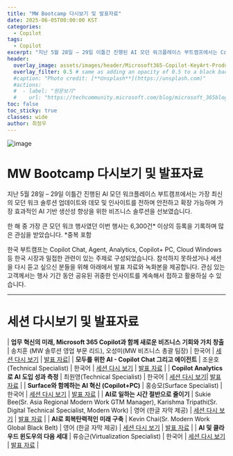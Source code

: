 ```yaml
---
title: "MW Bootcamp 다시보기 및 발표자료"
date: 2025-06-05T00:00:00 KST
categories:
  - Copilot
tags:
  - Copilot
excerpt: "지난 5월 28일 – 29일 이틀간 진행된 AI 모던 워크플레이스 부트캠프에서는 Copilot Chat, Agent, Analytics, Copilot+ PC, Cloud Windows 등 한국 시장과 밀접한 관련이 있는 주제로 구성되었습니다. 참석하지 못하셨거나 세션을 다시 듣고 싶으신 분들을 위해 아래에서 발표 자료와 녹화본을 제공합니다. 관심 있는 고객께서는 행사 기간 동안 공유된 귀중한 인사이트를 계속해서 접하고 활용하실 수 있습니다."
header:
  overlay_image: assets/images/header/Microsoft365-Copilot-KeyArt-Productivity-6K-01.png
  overlay_filter: 0.5 # same as adding an opacity of 0.5 to a black background
  #caption: "Photo credit: [**Unsplash**](https://unsplash.com)"
  #actions:
  #  - label: "원문보기"
  #    url: "https://techcommunity.microsoft.com/blog/microsoft_365blog/sharing-the-vision-microsoft-365-community-conference-keynotes-now-available/4416368"
toc: false
toc_sticky: true
classes: wide
author: 최정우
---
```


![image](/mwkorea/assets/images/20250605/image12.png)  


# MW Bootcamp 다시보기 및 발표자료

지난 5월 28일 – 29일 이틀간 진행된 AI 모던 워크플레이스 부트캠프에서는 가장 최신의 모던 워크 솔루션 업데이트와 데모 및 인사이트를 전하며 안전하고 확장 가능하며 가장 효과적인 AI 기반 생산성 향상을 위한 비즈니스 솔루션을 선보였습니다.

한 해 중 가장 큰 모던 워크 행사였던 이번 행사는 6,300건* 이상의 등록을 기록하며 많은 관심을 받았습니다. *중복 포함

한국 부트캠프는 Copilot Chat, Agent, Analytics, Copilot+ PC, Cloud Windows 등 한국 시장과 밀접한 관련이 있는 주제로 구성되었습니다. 참석하지 못하셨거나 세션을 다시 듣고 싶으신 분들을 위해 아래에서 발표 자료와 녹화본을 제공합니다. 관심 있는 고객께서는 행사 기간 동안 공유된 귀중한 인사이트를 계속해서 접하고 활용하실 수 있습니다.

---

# 세션 다시보기 및 발표자료

| **업무 혁신의 미래, Microsoft 365 Copilot과 함께 새로운 비즈니스 기회와 가치 창출** | 송치훈 (MW 솔루션 영업 부문 리드), 오성미(MW 비즈니스 총괄 팀장) | 한국어 | [세션 다시 보기](https://nam06.safelinks.protection.outlook.com/?url=https%3A%2F%2Finfo.microsoft.com%2FKO-T2C-VDEO-FY25-05May-29-Microsoft-AI-Modern-Workplace-Bootcamp-Replay-The-Future-of-Work-Innovation-Creating-New-Business-Opportunities-SRGCM14622_LP01-Registration---Form-in-Body.html&data=05%7C02%7Cjeongwoo.choi%40microsoft.com%7Ce628a5dc724d48d6d66708dda3c76de2%7C72f988bf86f141af91ab2d7cd011db47%7C1%7C0%7C638846799769141141%7CUnknown%7CTWFpbGZsb3d8eyJFbXB0eU1hcGkiOnRydWUsIlYiOiIwLjAuMDAwMCIsIlAiOiJXaW4zMiIsIkFOIjoiTWFpbCIsIldUIjoyfQ%3D%3D%7C0%7C%7C%7C&sdata=uAyYEt5Q5%2Bx6Hxmwwb7d1cyhp5fgcTGs3ODWGVBBC8s%3D&reserved=0) | [발표 자료](https://nam06.safelinks.protection.outlook.com/?url=https%3A%2F%2Faka.ms%2FAIMWBootcamp_KO_WTIandNewCopilot&data=05%7C02%7Cjeongwoo.choi%40microsoft.com%7Ce628a5dc724d48d6d66708dda3c76de2%7C72f988bf86f141af91ab2d7cd011db47%7C1%7C0%7C638846799769151063%7CUnknown%7CTWFpbGZsb3d8eyJFbXB0eU1hcGkiOnRydWUsIlYiOiIwLjAuMDAwMCIsIlAiOiJXaW4zMiIsIkFOIjoiTWFpbCIsIldUIjoyfQ%3D%3D%7C0%7C%7C%7C&sdata=uOWPmpw624zhsMnD7TkcqlfFQzJFUOnZLthzI5DSWIE%3D&reserved=0)|
| **모두를 위한 AI - Copilot Chat 그리고 에이전트** | 조윤호(Technical Specialist) | 한국어 | [세션 다시 보기](https://nam06.safelinks.protection.outlook.com/?url=https%3A%2F%2Finfo.microsoft.com%2FKO-T2C-VDEO-FY25-05May-29-Microsoft-AI-Modern-Workplace-Boot-Camp-Replay-AI-for-All-Copilot-Chat-and-Agents-SRGCM14623_LP01-Registration---Form-in-Body.html&data=05%7C02%7Cjeongwoo.choi%40microsoft.com%7Ce628a5dc724d48d6d66708dda3c76de2%7C72f988bf86f141af91ab2d7cd011db47%7C1%7C0%7C638846799769160619%7CUnknown%7CTWFpbGZsb3d8eyJFbXB0eU1hcGkiOnRydWUsIlYiOiIwLjAuMDAwMCIsIlAiOiJXaW4zMiIsIkFOIjoiTWFpbCIsIldUIjoyfQ%3D%3D%7C0%7C%7C%7C&sdata=MgkfbgJNnmMivyJTVH%2BIor%2FVvghrLJMU9ESPkiFXmtk%3D&reserved=0) | [발표 자료](https://nam06.safelinks.protection.outlook.com/?url=https%3A%2F%2Faka.ms%2FAIMWBootcamp_KO_CopilotChatandAgent&data=05%7C02%7Cjeongwoo.choi%40microsoft.com%7Ce628a5dc724d48d6d66708dda3c76de2%7C72f988bf86f141af91ab2d7cd011db47%7C1%7C0%7C638846799769173068%7CUnknown%7CTWFpbGZsb3d8eyJFbXB0eU1hcGkiOnRydWUsIlYiOiIwLjAuMDAwMCIsIlAiOiJXaW4zMiIsIkFOIjoiTWFpbCIsIldUIjoyfQ%3D%3D%7C0%7C%7C%7C&sdata=zIWGs0wcYgHB%2BKuz%2BKIjuOVwPZ%2F6JZLKW%2BC40c2DbEQ%3D&reserved=0) |
| **Copilot Analytics로 AI 도입 성과 측정** | 최원영(Technical Specialist) | 한국어 | [세션 다시 보기](https://nam06.safelinks.protection.outlook.com/?url=https%3A%2F%2Finfo.microsoft.com%2FKO-T2C-VDEO-FY25-05May-28-Microsoft-AI-Modern-Workplace-Boot-Camp-Replay-Measuring-AI-Adoption-Outcomes-with-Copilot-Analytics-SRGCM14624_LP01-Registration---Form-in-Body.html&data=05%7C02%7Cjeongwoo.choi%40microsoft.com%7Ce628a5dc724d48d6d66708dda3c76de2%7C72f988bf86f141af91ab2d7cd011db47%7C1%7C0%7C638846799769182901%7CUnknown%7CTWFpbGZsb3d8eyJFbXB0eU1hcGkiOnRydWUsIlYiOiIwLjAuMDAwMCIsIlAiOiJXaW4zMiIsIkFOIjoiTWFpbCIsIldUIjoyfQ%3D%3D%7C0%7C%7C%7C&sdata=knrK1JmgZQkGd%2FdpBfqhVjuZkWKbSpWl4uDHS8eaJWc%3D&reserved=0)| [발표 자료](https://nam06.safelinks.protection.outlook.com/?url=https%3A%2F%2Faka.ms%2FAIMWBootcamp_KO_CopilotAnalytics&data=05%7C02%7Cjeongwoo.choi%40microsoft.com%7Ce628a5dc724d48d6d66708dda3c76de2%7C72f988bf86f141af91ab2d7cd011db47%7C1%7C0%7C638846799769192416%7CUnknown%7CTWFpbGZsb3d8eyJFbXB0eU1hcGkiOnRydWUsIlYiOiIwLjAuMDAwMCIsIlAiOiJXaW4zMiIsIkFOIjoiTWFpbCIsIldUIjoyfQ%3D%3D%7C0%7C%7C%7C&sdata=t9vPlxV7FLqT80dAeeG19Q6YWegUHCWR5ryhX1NYGjg%3D&reserved=0) |
| **Surface와 함께하는 AI 혁신 (Copilot+PC)** | 홍승모(Surface Specialist) | 한국어 | [세션 다시 보기](https://nam06.safelinks.protection.outlook.com/?url=https%3A%2F%2Finfo.microsoft.com%2FKO-T2C-VDEO-FY25-05May-30-Microsoft-AI-Modern-Workplace-Boot-Camp-Replay-AI-Innovation-with-Surface-CopilotPC-SRGCM14625_LP01-Registration---Form-in-Body.html&data=05%7C02%7Cjeongwoo.choi%40microsoft.com%7Ce628a5dc724d48d6d66708dda3c76de2%7C72f988bf86f141af91ab2d7cd011db47%7C1%7C0%7C638846799769201718%7CUnknown%7CTWFpbGZsb3d8eyJFbXB0eU1hcGkiOnRydWUsIlYiOiIwLjAuMDAwMCIsIlAiOiJXaW4zMiIsIkFOIjoiTWFpbCIsIldUIjoyfQ%3D%3D%7C0%7C%7C%7C&sdata=72DADPemFAuDqPyjc%2BsVdxhftEENbUiq03htFdLEl5Q%3D&reserved=0) | [발표 자료](https://nam06.safelinks.protection.outlook.com/?url=https%3A%2F%2Faka.ms%2FAIMWBootcamp_KO_CopilotPC&data=05%7C02%7Cjeongwoo.choi%40microsoft.com%7Ce628a5dc724d48d6d66708dda3c76de2%7C72f988bf86f141af91ab2d7cd011db47%7C1%7C0%7C638846799769211460%7CUnknown%7CTWFpbGZsb3d8eyJFbXB0eU1hcGkiOnRydWUsIlYiOiIwLjAuMDAwMCIsIlAiOiJXaW4zMiIsIkFOIjoiTWFpbCIsIldUIjoyfQ%3D%3D%7C0%7C%7C%7C&sdata=paLOMUq2xB7nCgZWasGoSJKNr8wi3e2te4iiEoOdGv8%3D&reserved=0) |
| **AI로 일하는 시간 절반으로 줄이기** | Sukie Bee(Sr. Asia Regional Modern Work GTM Manager), Karishma Tripathi(Sr. Digital Technical Specialist, Modern Work) | 영어 (한글 자막 제공) | [세션 다시 보기](https://nam06.safelinks.protection.outlook.com/?url=https%3A%2F%2Finfo.microsoft.com%2FKO-T2C-VDEO-FY25-05May-22-Microsoft-AI-Modern-Workplace-Boot-Camp-Replay-Cut-Your-Working-Time-in-Half-with-AI-SRGCM14619_LP01-Registration---Form-in-Body.html&data=05%7C02%7Cjeongwoo.choi%40microsoft.com%7Ce628a5dc724d48d6d66708dda3c76de2%7C72f988bf86f141af91ab2d7cd011db47%7C1%7C0%7C638846799769221066%7CUnknown%7CTWFpbGZsb3d8eyJFbXB0eU1hcGkiOnRydWUsIlYiOiIwLjAuMDAwMCIsIlAiOiJXaW4zMiIsIkFOIjoiTWFpbCIsIldUIjoyfQ%3D%3D%7C0%7C%7C%7C&sdata=uM2v8m4lSKIKk9xCTeNItOU7htAdDINIL40Y41kkdGM%3D&reserved=0) | [발표 자료](https://nam06.safelinks.protection.outlook.com/?url=https%3A%2F%2Faka.ms%2FAIMWBootcamp_KO_SecuringProductivity&data=05%7C02%7Cjeongwoo.choi%40microsoft.com%7Ce628a5dc724d48d6d66708dda3c76de2%7C72f988bf86f141af91ab2d7cd011db47%7C1%7C0%7C638846799769231133%7CUnknown%7CTWFpbGZsb3d8eyJFbXB0eU1hcGkiOnRydWUsIlYiOiIwLjAuMDAwMCIsIlAiOiJXaW4zMiIsIkFOIjoiTWFpbCIsIldUIjoyfQ%3D%3D%7C0%7C%7C%7C&sdata=MgsQ8B%2FySW6IEHX81sOFr%2B8jwrNPUW4eEDTxXlHW40s%3D&reserved=0) |
| **AI로 회복탄력적인 미래 구축** | Kevin Chai(Sr. Modern Work Global Black Belt) | 영어 (한글 자막 제공) | [세션 다시 보기](https://nam06.safelinks.protection.outlook.com/?url=https%3A%2F%2Finfo.microsoft.com%2FKO-T2C-VDEO-FY25-05May-22-Microsoft-AI-Modern-Workplace-Boot-Camp-Replay-Building-a-Resilient-Future-with-AI-SRGCM14620_LP01-Registration---Form-in-Body.html&data=05%7C02%7Cjeongwoo.choi%40microsoft.com%7Ce628a5dc724d48d6d66708dda3c76de2%7C72f988bf86f141af91ab2d7cd011db47%7C1%7C0%7C638846799769240709%7CUnknown%7CTWFpbGZsb3d8eyJFbXB0eU1hcGkiOnRydWUsIlYiOiIwLjAuMDAwMCIsIlAiOiJXaW4zMiIsIkFOIjoiTWFpbCIsIldUIjoyfQ%3D%3D%7C0%7C%7C%7C&sdata=39twgDi15OFoKWdypG2XvkSizp3fgeHL6ol7wxFcujw%3D&reserved=0[) | [발표 자료](https://nam06.safelinks.protection.outlook.com/?url=https%3A%2F%2Faka.ms%2FAIMWBootcamp_KO_DemoforSecureProductivity&data=05%7C02%7Cjeongwoo.choi%40microsoft.com%7Ce628a5dc724d48d6d66708dda3c76de2%7C72f988bf86f141af91ab2d7cd011db47%7C1%7C0%7C638846799769250612%7CUnknown%7CTWFpbGZsb3d8eyJFbXB0eU1hcGkiOnRydWUsIlYiOiIwLjAuMDAwMCIsIlAiOiJXaW4zMiIsIkFOIjoiTWFpbCIsIldUIjoyfQ%3D%3D%7C0%7C%7C%7C&sdata=Y%2FV1CsL%2Bdux3wrQYJZz%2FwBNXVuFDdvTb1Bh7JcDgOb4%3D&reserved=0) |
| **AI 및 클라우드 윈도우의 다음 세대** | 류승근(Virtualization Specialist) | 한국어 | [세션 다시 보기](https://nam06.safelinks.protection.outlook.com/?url=https%3A%2F%2Finfo.microsoft.com%2FKO-MODEND-VDEO-FY25-05May-29-Microsoft-AI-Modern-Workplace-Boot-Camp-Replay-Next-Generation-of-AI-and-Cloud-Windows-SRGCM14621_LP01-Registration---Form-in-Body.html&data=05%7C02%7Cjeongwoo.choi%40microsoft.com%7Ce628a5dc724d48d6d66708dda3c76de2%7C72f988bf86f141af91ab2d7cd011db47%7C1%7C0%7C638846799769260644%7CUnknown%7CTWFpbGZsb3d8eyJFbXB0eU1hcGkiOnRydWUsIlYiOiIwLjAuMDAwMCIsIlAiOiJXaW4zMiIsIkFOIjoiTWFpbCIsIldUIjoyfQ%3D%3D%7C0%7C%7C%7C&sdata=uFF%2F9uAgU2lDd4JLwqMVyft4%2FObmNyAbwLh2XWJaNvM%3D&reserved=0) | [발표 자료](https://nam06.safelinks.protection.outlook.com/?url=https%3A%2F%2Faka.ms%2FAIMWBootcamp_KO_CloudEndpoint&data=05%7C02%7Cjeongwoo.choi%40microsoft.com%7Ce628a5dc724d48d6d66708dda3c76de2%7C72f988bf86f141af91ab2d7cd011db47%7C1%7C0%7C638846799769270503%7CUnknown%7CTWFpbGZsb3d8eyJFbXB0eU1hcGkiOnRydWUsIlYiOiIwLjAuMDAwMCIsIlAiOiJXaW4zMiIsIkFOIjoiTWFpbCIsIldUIjoyfQ%3D%3D%7C0%7C%7C%7C&sdata=BWZQ%2F82%2FFhBetwZyOEoL8IJMGnTN58aZ9g52jwgu8gQ%3D&reserved=0) |

